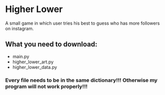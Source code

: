 # Higher Lower
A small game in which user tries his best to guess who has more followers on instagram.
## What you need to download:
- main.py
- higher_lower_art.py
- higher_lower_data.py
### Every file needs to be in the same dictionary!!! Otherwise my program will not work properly!!!
